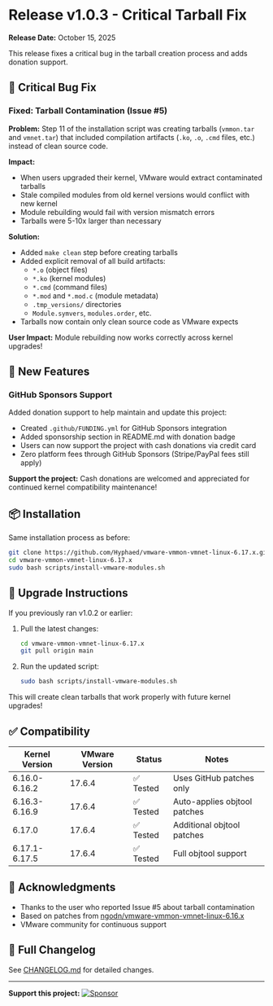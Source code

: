 # Release v1.0.3 - Critical Tarball Fix

**Release Date:** October 15, 2025

This release fixes a critical bug in the tarball creation process and adds donation support.

## 🐛 Critical Bug Fix

### Fixed: Tarball Contamination (Issue #5)

**Problem:** Step 11 of the installation script was creating tarballs (`vmmon.tar` and `vmnet.tar`) that included compilation artifacts (`.ko`, `.o`, `.cmd` files, etc.) instead of clean source code.

**Impact:** 
- When users upgraded their kernel, VMware would extract contaminated tarballs
- Stale compiled modules from old kernel versions would conflict with new kernel
- Module rebuilding would fail with version mismatch errors
- Tarballs were 5-10x larger than necessary

**Solution:**
- Added `make clean` step before creating tarballs
- Added explicit removal of all build artifacts:
  - `*.o` (object files)
  - `*.ko` (kernel modules)
  - `*.cmd` (command files)
  - `*.mod` and `*.mod.c` (module metadata)
  - `.tmp_versions/` directories
  - `Module.symvers`, `modules.order`, etc.
- Tarballs now contain only clean source code as VMware expects

**User Impact:** Module rebuilding now works correctly across kernel upgrades!

## 💖 New Features

### GitHub Sponsors Support

Added donation support to help maintain and update this project:

- Created `.github/FUNDING.yml` for GitHub Sponsors integration
- Added sponsorship section in README.md with donation badge
- Users can now support the project with cash donations via credit card
- Zero platform fees through GitHub Sponsors (Stripe/PayPal fees still apply)

**Support the project:** Cash donations are welcomed and appreciated for continued kernel compatibility maintenance!

## 📦 Installation

Same installation process as before:

```bash
git clone https://github.com/Hyphaed/vmware-vmmon-vmnet-linux-6.17.x.git
cd vmware-vmmon-vmnet-linux-6.17.x
sudo bash scripts/install-vmware-modules.sh
```

## 🔄 Upgrade Instructions

If you previously ran v1.0.2 or earlier:

1. Pull the latest changes:
   ```bash
   cd vmware-vmmon-vmnet-linux-6.17.x
   git pull origin main
   ```

2. Run the updated script:
   ```bash
   sudo bash scripts/install-vmware-modules.sh
   ```

This will create clean tarballs that work properly with future kernel upgrades!

## ✅ Compatibility

| Kernel Version | VMware Version | Status | Notes |
|---------------|----------------|--------|-------|
| 6.16.0-6.16.2 | 17.6.4         | ✅ Tested | Uses GitHub patches only |
| 6.16.3-6.16.9 | 17.6.4         | ✅ Tested | Auto-applies objtool patches |
| 6.17.0        | 17.6.4         | ✅ Tested | Additional objtool patches |
| 6.17.1-6.17.5 | 17.6.4         | ✅ Tested | Full objtool support |

## 🙏 Acknowledgments

- Thanks to the user who reported Issue #5 about tarball contamination
- Based on patches from [ngodn/vmware-vmmon-vmnet-linux-6.16.x](https://github.com/ngodn/vmware-vmmon-vmnet-linux-6.16.x)
- VMware community for continuous support

## 📝 Full Changelog

See [CHANGELOG.md](CHANGELOG.md) for detailed changes.

---

**Support this project:** [![Sponsor](https://img.shields.io/badge/Sponsor-💖-ff69b4)](https://github.com/sponsors/Hyphaed)

